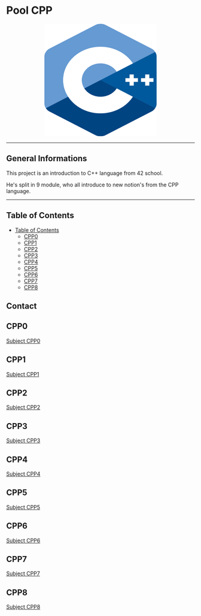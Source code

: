 # Pool CPP
<p align="center">
	<img src="./img/cpp_logo.jpg" width="300" height="300"/>
</p>

---
## General Informations
 This project is an introduction to C++ language from 42 school.

 He's split in 9 module, who all introduce to new notion's from the CPP language.

 ---
## Table of Contents
- [Table of Contents](#table-of-contents)
	- [CPP0](#cpp0)
	- [CPP1](#cpp1)
	- [CPP2](#cpp2)
	- [CPP3](#cpp3)
	- [CPP4](#cpp4)
	- [CPP5](#cpp5)
	- [CPP6](#cpp6)
	- [CPP7](#cpp7)
	- [CPP8](#cpp8)

## Contact

 
## CPP0
[Subject CPP0](https://cdn.intra.42.fr/pdf/pdf/46681/fr.subject.pdf)

## CPP1
[Subject CPP1](https://cdn.intra.42.fr/pdf/pdf/48277/en.subject.pdf)

## CPP2
[Subject CPP2](https://cdn.intra.42.fr/pdf/pdf/46666/fr.subject.pdf)

## CPP3
[Subject CPP3](https://cdn.intra.42.fr/pdf/pdf/46705/fr.subject.pdf)

## CPP4
[Subject CPP4](https://cdn.intra.42.fr/pdf/pdf/46629/fr.subject.pdf)

## CPP5
[Subject CPP5](https://cdn.intra.42.fr/pdf/pdf/46659/fr.subject.pdf)

## CPP6
[Subject CPP6](https://cdn.intra.42.fr/pdf/pdf/46690/fr.subject.pdf)

## CPP7
[Subject CPP7](https://cdn.intra.42.fr/pdf/pdf/46687/fr.subject.pdf)

## CPP8
[Subject CPP8](https://cdn.intra.42.fr/pdf/pdf/46664/fr.subject.pdf)

